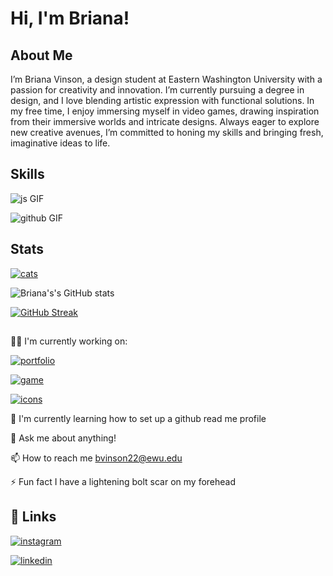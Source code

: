 

# Hi, I'm Briana! 


##  About Me
I’m Briana Vinson, a design student at Eastern Washington University with a passion for creativity and innovation. I’m currently pursuing a degree in design, and I love blending artistic expression with functional solutions. In my free time, I enjoy immersing myself in video games, drawing inspiration from their immersive worlds and intricate designs. Always eager to explore new creative avenues, I’m committed to honing my skills and bringing fresh, imaginative ideas to life.


##  Skills



![js GIF](https://user-images.githubusercontent.com/74038190/212257454-16e3712e-945a-4ca2-b238-408ad0bf87e6.gif)

![github GIF](https://user-images.githubusercontent.com/74038190/212257468-1e9a91f1-b626-4baa-b15d-5c385dfa7ed2.gif)








## Stats


[![cats](https://img.itch.zone/aW1nLzExODgyNjI3LmdpZg==/original/3pJs1m.gif)](https://codepen.io/Rune160/pen/vEYepwp)

![Briana's's GitHub stats](https://github-readme-stats.vercel.app/api?username=bvinson22&theme=radical&show_icons=true) 

[![GitHub Streak](https://github-readme-streak-stats.herokuapp.com/?user=bvinson22&theme=radical&show_icons=true)](https://git.io/streak-stats)



## 
👩‍💻 I'm currently working on:

[![portfolio](https://img.shields.io/badge/my_portfolio-blue?style=for-the-badge&logo=ko-fi&logoColor=pink)](https://portfolio-page-bv-368.netlify.app/)


[![game](https://img.shields.io/badge/my_game-hotpink?style=for-the-badge&logo=ko-fi&logoColor=blue)](https://platformer-game-bv.netlify.app/)

[![icons](https://img.shields.io/badge/my_icons-blue?style=for-the-badge&logo=ko-fi&logoColor=pink)](https://animated-icons-with-css-project.netlify.app/)

🧠 I'm currently learning how to set up a github read me profile



💬 Ask me about anything!

📫 How to reach me bvinson22@ewu.edu


⚡️ Fun fact I have a lightening bolt scar on my forehead


## 🔗 Links
[![instagram](https://img.shields.io/badge/Instagram-purple?style=for-the-badge&logo=ko-fi&logoColor=pink)](https://www.instagram.com/browncoco_nut)


[![linkedin](https://img.shields.io/badge/linkedin-hotpink?style=for-the-badge&logo=ko-fi&logoColor=blue)](https://www.linkedin.com/)




